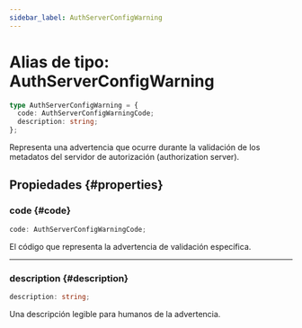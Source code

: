 ```yaml
---
sidebar_label: AuthServerConfigWarning
---
```


# Alias de tipo: AuthServerConfigWarning

```ts
type AuthServerConfigWarning = {
  code: AuthServerConfigWarningCode;
  description: string;
};
```

Representa una advertencia que ocurre durante la validación de los metadatos del servidor de autorización (authorization server).

## Propiedades {#properties}

### code {#code}

```ts
code: AuthServerConfigWarningCode;
```

El código que representa la advertencia de validación específica.

***

### description {#description}

```ts
description: string;
```

Una descripción legible para humanos de la advertencia.